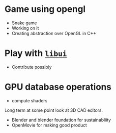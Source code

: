 # Game using opengl
- Snake game
- Working on it
- Creating abstraction over OpenGL in C++

# Play with [``libui``](https://github.com/andlabs/libui)
- Contribute possibly

# GPU database operations
- compute shaders

Long term at some point look at 3D CAD editors.
- Blender and blender foundation for sustainabliity
- OpenMovie for making good product
